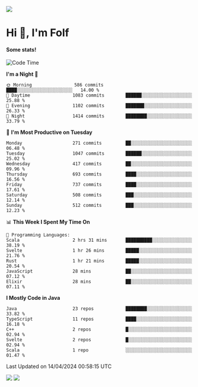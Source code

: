 <img src="https://komarev.com/ghpvc/?username=itsfolf"/>
<h1>Hi 👋, I'm Folf</h1>


#### Some stats!
<!--START_SECTION:waka-->
![Code Time](http://img.shields.io/badge/Code%20Time-2%2C193%20hrs%2058%20mins-blue)

**I'm a Night 🦉** 

```text
🌞 Morning                586 commits         ████░░░░░░░░░░░░░░░░░░░░░   14.00 % 
🌆 Daytime                1083 commits        ██████░░░░░░░░░░░░░░░░░░░   25.88 % 
🌃 Evening                1102 commits        ███████░░░░░░░░░░░░░░░░░░   26.33 % 
🌙 Night                  1414 commits        ████████░░░░░░░░░░░░░░░░░   33.79 % 
```
📅 **I'm Most Productive on Tuesday** 

```text
Monday                   271 commits         ██░░░░░░░░░░░░░░░░░░░░░░░   06.48 % 
Tuesday                  1047 commits        ██████░░░░░░░░░░░░░░░░░░░   25.02 % 
Wednesday                417 commits         ██░░░░░░░░░░░░░░░░░░░░░░░   09.96 % 
Thursday                 693 commits         ████░░░░░░░░░░░░░░░░░░░░░   16.56 % 
Friday                   737 commits         ████░░░░░░░░░░░░░░░░░░░░░   17.61 % 
Saturday                 508 commits         ███░░░░░░░░░░░░░░░░░░░░░░   12.14 % 
Sunday                   512 commits         ███░░░░░░░░░░░░░░░░░░░░░░   12.23 % 
```


📊 **This Week I Spent My Time On** 

```text
💬 Programming Languages: 
Scala                    2 hrs 31 mins       ██████████░░░░░░░░░░░░░░░   38.19 % 
Svelte                   1 hr 26 mins        █████░░░░░░░░░░░░░░░░░░░░   21.76 % 
Rust                     1 hr 21 mins        █████░░░░░░░░░░░░░░░░░░░░   20.54 % 
JavaScript               28 mins             ██░░░░░░░░░░░░░░░░░░░░░░░   07.12 % 
Elixir                   28 mins             ██░░░░░░░░░░░░░░░░░░░░░░░   07.11 % 
```

**I Mostly Code in Java** 

```text
Java                     23 repos            ████████░░░░░░░░░░░░░░░░░   33.82 % 
TypeScript               11 repos            ████░░░░░░░░░░░░░░░░░░░░░   16.18 % 
C++                      2 repos             █░░░░░░░░░░░░░░░░░░░░░░░░   02.94 % 
Svelte                   2 repos             █░░░░░░░░░░░░░░░░░░░░░░░░   02.94 % 
Scala                    1 repo              ░░░░░░░░░░░░░░░░░░░░░░░░░   01.47 % 
```




 Last Updated on 14/04/2024 00:58:15 UTC
<!--END_SECTION:waka-->
<a src="https://discord.com/users/1090088995976925305"><img src="https://lanyard-profile-readme.vercel.app/api/1090088995976925305"/></a></td> 
<img src="https://hit.yhype.me/github/profile?user_id=9268058"/>
